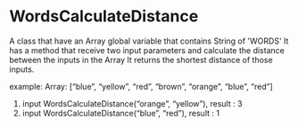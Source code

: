 # WordsCalculateDistance
A class that have an Array global variable that contains String of 'WORDS'
It has a method that receive two input parameters and calculate the distance between the inputs in the Array
It returns the shortest distance of those inputs.

example:
Array: [“blue”, “yellow”, “red”, “brown”, “orange”, “blue”, “red”]
1. input WordsCalculateDistance(“orange”, “yellow”), result : 3
2. input WordsCalculateDistance(“blue”, “red”), result : 1
